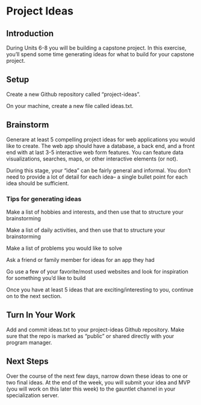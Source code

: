 # Project Ideas
## Introduction
During Units 6-8 you will be building a capstone project. In this exercise, you’ll spend some time generating ideas for what to build for your capstone project.

## Setup
Create a new Github repository called “project-ideas”.

On your machine, create a new file called ideas.txt.

## Brainstorm
Generare at least 5 compelling project ideas for web applications you would like to create. The web app should have a database, a back end, and a front end with at last 3-5 interactive web form features. You can feature data visualizations, searches, maps, or other interactive elements (or not).

During this stage, your “idea” can be fairly general and informal. You don’t need to provide a lot of detail for each idea– a single bullet point for each idea should be sufficient.

### Tips for generating ideas
Make a list of hobbies and interests, and then use that to structure your brainstorming

Make a list of daily activities, and then use that to structure your brainstorming

Make a list of problems you would like to solve

Ask a friend or family member for ideas for an app they had

Go use a few of your favorite/most used websites and look for inspiration for something you’d like to build

Once you have at least 5 ideas that are exciting/interesting to you, continue on to the next section.

## Turn In Your Work
Add and commit ideas.txt to your project-ideas Github repository. Make sure that the repo is marked as “public” or shared directly with your program manager.

## Next Steps
Over the course of the next few days, narrow down these ideas to one or two final ideas. At the end of the week, you will submit your idea and MVP (you will work on this later this week) to the gauntlet channel in your specialization server.